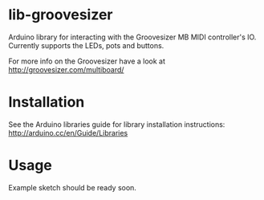 # lib-groovesizer
Arduino library for interacting with the Groovesizer MB MIDI controller's IO. Currently supports the LEDs, pots and buttons.

For more info on the Groovesizer have a look at http://groovesizer.com/multiboard/

# Installation
See the Arduino libraries guide for library installation instructions:
http://arduino.cc/en/Guide/Libraries

# Usage
Example sketch should be ready soon.
